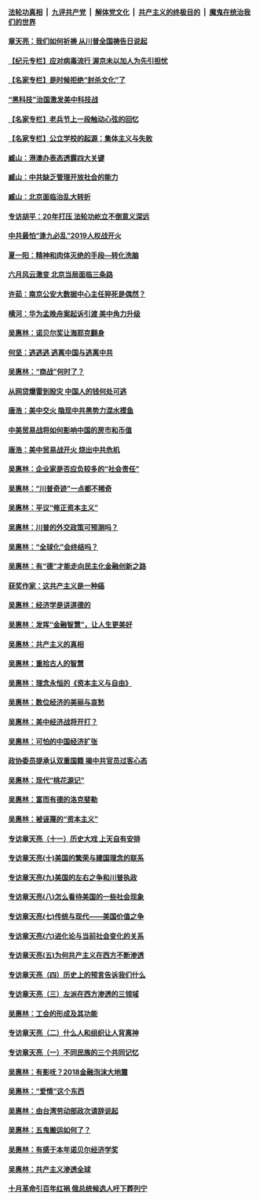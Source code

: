 ####  [法轮功真相](../../../../basic/blob/master/README.md?t=04061530) &nbsp;|&nbsp; [九评共产党](../../../../9ping.md/blob/master/README.md?t=04061530) &nbsp;|&nbsp; [解体党文化](../../../../jtdwh.md/blob/master/README.md?t=04061530)  &nbsp;|&nbsp; [共产主义的终极目的](../../../../gczydzjmd.md/blob/master/README.md?t=04061530) &nbsp;|&nbsp; [魔鬼在统治我们的世界](../../../../mgztzwmdsj.md/blob/master/README.md?t=04061530) 

#### [章天亮：我们如何祈祷 从川普全国祷告日说起](../pages/nsc423/n11944627.md?t=04061530) 

#### [【纪元专栏】应对病毒流行 渥京未以加人为先引担忧](../pages/nsc423/n11875714.md?t=04061530) 

#### [【名家专栏】是时候拒绝“封杀文化”了](../pages/nsc423/n11814093.md?t=04061530) 

#### [“黑科技”治国激发美中科技战](../pages/nsc423/n11638056.md?t=04061530) 

#### [【名家专栏】老兵节上一段触动心弦的回忆](../pages/nsc423/n11646016.md?t=04061530) 

#### [【名家专栏】公立学校的起源：集体主义与失败](../pages/nsc423/n11601833.md?t=04061530) 

#### [臧山：港澳办表态透露四大关键](../pages/nsc423/n11421628.md?t=04061530) 

#### [臧山：中共缺乏管理开放社会的能力](../pages/nsc423/n11407457.md?t=04061530) 

#### [臧山：北京面临治乱大转折](../pages/nsc423/n11406895.md?t=04061530) 

#### [专访胡平：20年打压 法轮功屹立不倒意义深远](../pages/nsc423/n11398800.md?t=04061530) 

#### [中共最怕“逢九必乱”2019人权战开火](../pages/nsc423/n11385248.md?t=04061530) 

#### [夏一阳：精神和肉体灭绝的手段—转化洗脑](../pages/nsc423/n11368250.md?t=04061530) 

#### [六月风云激变 北京当局面临三条路](../pages/nsc423/n11313668.md?t=04061530) 

#### [许茹：南京公安大数据中心主任猝死是偶然？](../pages/nsc423/n11064744.md?t=04061530) 

#### [横河：华为孟晚舟案起诉引渡 美中角力升级](../pages/nsc423/n11027230.md?t=04061530) 

#### [吴惠林：诺贝尔奖让海耶克翻身](../pages/nsc423/n10890049.md?t=04061530) 

#### [何坚：逃逃逃 逃离中国与逃离中共](../pages/nsc423/n10592891.md?t=04061530) 

#### [吴惠林：“商战”何时了？](../pages/nsc423/n10573558.md?t=04061530) 

#### [从网贷爆雷到股灾 中国人的钱何处可逃](../pages/nsc423/n10572800.md?t=04061530) 

#### [唐浩：美中交火 隐现中共黑势力混水摸鱼](../pages/nsc423/n10544040.md?t=04061530) 

#### [中美贸易战将如何影响中国的房市和币值](../pages/nsc423/n10543697.md?t=04061530) 

#### [唐浩：美中贸易战开火 烧出中共危机](../pages/nsc423/n10540126.md?t=04061530) 

#### [吴惠林：企业家是否应负较多的“社会责任”](../pages/nsc423/n10535022.md?t=04061530) 

#### [吴惠林：“川普奇迹”一点都不稀奇](../pages/nsc423/n10512808.md?t=04061530) 

#### [吴惠林：平议“修正资本主义”](../pages/nsc423/n10495724.md?t=04061530) 

#### [吴惠林：川普的外交政策可预测吗？](../pages/nsc423/n10462387.md?t=04061530) 

#### [吴惠林：“全球化”会终结吗？](../pages/nsc423/n10452838.md?t=04061530) 

#### [吴惠林：有“德”才能走向民主化金融创新之路](../pages/nsc423/n10432292.md?t=04061530) 

#### [获奖作家：这共产主义是一种癌](../pages/nsc423/n10431541.md?t=04061530) 

#### [吴惠林：经济学是讲道德的](../pages/nsc423/n10398014.md?t=04061530) 

#### [吴惠林：发挥“金融智慧”，让人生更美好](../pages/nsc423/n10375019.md?t=04061530) 

#### [吴惠林：共产主义的真相](../pages/nsc423/n10351394.md?t=04061530) 

#### [吴惠林：重拾古人的智慧](../pages/nsc423/n10337691.md?t=04061530) 

#### [吴惠林：理念永恒的《资本主义与自由》](../pages/nsc423/n10316274.md?t=04061530) 

#### [吴惠林：数位经济的美丽与哀愁](../pages/nsc423/n10292946.md?t=04061530) 

#### [吴惠林：美中经济战将开打？](../pages/nsc423/n10258825.md?t=04061530) 

#### [吴惠林：可怕的中国经济扩张](../pages/nsc423/n10219147.md?t=04061530) 

#### [政协委员提承认双重国籍 揭中共官员过客心态](../pages/nsc423/n10208809.md?t=04061530) 

#### [吴惠林：现代“桃花源记”](../pages/nsc423/n10185234.md?t=04061530) 

#### [吴惠林：富而有德的洛克斐勒](../pages/nsc423/n10142264.md?t=04061530) 

#### [吴惠林：被诬蔑的“资本主义”](../pages/nsc423/n10124816.md?t=04061530) 

#### [专访章天亮（十一）历史大戏 上天自有安排](../pages/nsc423/n10094905.md?t=04061530) 

#### [专访章天亮(十)美国的繁荣与建国理念的联系](../pages/nsc423/n10094899.md?t=04061530) 

#### [专访章天亮(九)美国的左右之争和川普执政](../pages/nsc423/n10094889.md?t=04061530) 

#### [专访章天亮(八)怎么看待美国的一些社会现象](../pages/nsc423/n10094857.md?t=04061530) 

#### [专访章天亮(七)传统与现代——美国价值之争](../pages/nsc423/n10093140.md?t=04061530) 

#### [专访章天亮(六)进化论与当前社会变化的关系](../pages/nsc423/n10092036.md?t=04061530) 

#### [专访章天亮(五)为何共产主义在西方不断渗透](../pages/nsc423/n10083620.md?t=04061530) 

#### [专访章天亮（四）历史上的预言告诉我们什么](../pages/nsc423/n10083606.md?t=04061530) 

#### [专访章天亮（三）左派在西方渗透的三领域](../pages/nsc423/n10081115.md?t=04061530) 

#### [吴惠林：工会的形成及其功能](../pages/nsc423/n10080633.md?t=04061530) 

#### [专访章天亮（二）什么人和组织让人背离神](../pages/nsc423/n10076637.md?t=04061530) 

#### [专访章天亮（一）不同民族的三个共同记忆](../pages/nsc423/n10074188.md?t=04061530) 

#### [吴惠林：有影呒？2018金融泡沫大地震](../pages/nsc423/n10040534.md?t=04061530) 

#### [吴惠林：“爱情”这个东西](../pages/nsc423/n10019423.md?t=04061530) 

#### [吴惠林：由台湾劳动部政次请辞说起](../pages/nsc423/n9979679.md?t=04061530) 

#### [吴惠林：五鬼搬运如何了？](../pages/nsc423/n9925338.md?t=04061530) 

#### [吴惠林：有感于本年诺贝尔经济学奖](../pages/nsc423/n9871883.md?t=04061530) 

#### [吴惠林：共产主义渗透全球](../pages/nsc423/n9812748.md?t=04061530) 

#### [十月革命引百年红祸 俄总统候选人吁下葬列宁](../pages/nsc423/n9810182.md?t=04061530) 

